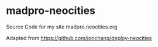 # madpro-neocities
Source Code for my site madpro.neocities.org

Adapted from https://github.com/jonchang/deploy-neocities
